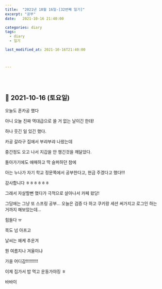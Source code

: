 ```yaml
---
title:  "2021년 10월 16일-[32번째 일기]"
excerpt: "공부"
date:   2021-10-16 21:40:00 

categories: diary
tags:
  - diary
  - 일기

last_modified_at: 2021-10-16T21:40:00



---
```


<br/>

<br/>

## 🧾 2021-10-16 (토요일)

오늘도 혼카공 했다

아니 오늘 진짜 역대급으로 쓸 거 없는 날이긴 한데!

하나 웃긴 일 있긴 했다.

카공 갈라구 집에서 부랴부랴 나왔는데

중간정도 오고 나서 지갑을 안 챙긴것을 깨달았다.

돌아가기에도 애매하고 딱 슬퍼하던 참에

아는 누나가 자기 학교 정문쪽에서 공부한다고, 현금 주겠다고 했다!!!

감사합니다 ㅎㅎㅎㅎㅎㅎ

그래서 자살할뻔 했다가 극적으로 살아나서 카페 왔당!

그담에는 그냥 또 스프링 공부... 오늘은 검증 다 하고 쿠키랑 세션 써가지고 로그인 하는거까지 해보았는데...

힘들다 ㅠ

목도 넘 아프고

날씨는 왜케 추운겨

뭔 여름지나 겨울이냐

가을 어디감!!!!!!!!!!

이제 집가서 밥 먹고 운동가야징 ㅎ

바바이